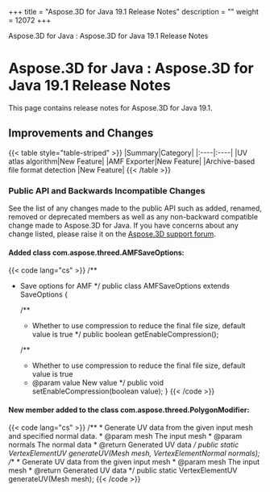 +++
title = "Aspose.3D for Java 19.1 Release Notes" 
description = "" 
weight = 12072 
+++

Aspose.3D for Java : Aspose.3D for Java 19.1 Release Notes  

# Aspose.3D for Java : Aspose.3D for Java 19.1 Release Notes


This page contains release notes for Aspose.3D for Java 19.1.

## Improvements and Changes

{{< table style="table-striped" >}}
|Summary|Category|
|:----|:----|
|UV atlas algorithm|New Feature|
|AMF Exporter|New Feature|
|Archive-based file format detection |New Feature|
{{< /table >}}

### Public API and Backwards Incompatible Changes

See the list of any changes made to the public API such as added, renamed, removed or deprecated members as well as any non-backward compatible change made to Aspose.3D for Java. If you have concerns about any change listed, please raise it on the [Aspose.3D support forum](https://forum.aspose.com/c/3d).

#### Added class com.aspose.threed.AMFSaveOptions:

{{< code lang="cs" >}}
/**
 * Save options for AMF
 */
public class AMFSaveOptions extends SaveOptions
{ 
    
    /**
     * Whether to use compression to reduce the final file size, default value is true
     */
    public boolean getEnableCompression();
    
    /**
     * Whether to use compression to reduce the final file size, default value is true
     * @param value New value
     */
    public void setEnableCompression(boolean value);
}
{{< /code >}}

#### New member added to the class com.aspose.threed.PolygonModifier:

{{< code lang="cs" >}}
    /**
     * Generate UV data from the given input mesh and specified normal data.
     * @param mesh The input mesh
     * @param normals The normal data
     * @return Generated UV data
     */
    public static VertexElementUV generateUV(Mesh mesh, VertexElementNormal normals);
    /**
     * Generate UV data from the given input mesh
     * @param mesh The input mesh
     * @return Generated UV data
     */
    public static VertexElementUV generateUV(Mesh mesh);
{{< /code >}}

